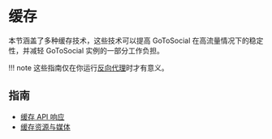 # 缓存

本节涵盖了多种缓存技术，这些技术可以提高 GoToSocial 在高流量情况下的稳定性，并减轻 GoToSocial 实例的一部分工作负担。

!!! note
    这些指南仅在你运行[反向代理](../../getting_started/reverse_proxy/index.md)时才有意义。

## 指南

* [缓存 API 响应](api.md)
* [缓存资源与媒体](assets-media.md)

